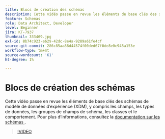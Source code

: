 ```yaml
---
title: Blocs de création des schémas
description: Cette vidéo passe en revue les éléments de base clés des schémas de modèle de données d’expérience (XDM), y compris les champs, les types de données, les groupes de champs de schéma, les classes et le comportement.
feature: Schemas
role: Data Architect, Developer
level: Beginner
jira: KT-7937
thumbnail: 333469.jpg
exl-id: 8b74c923-e629-42dc-8e4a-9289a61fe4cf
source-git-commit: 286c85aa88d44574f00ded67f0de8e0c945a153e
workflow-type: tm+mt
source-wordcount: '61'
ht-degree: 1%

---
```


# Blocs de création des schémas

Cette vidéo passe en revue les éléments de base clés des schémas de modèle de données d’expérience (XDM), y compris les champs, les types de données, les groupes de champs de schéma, les classes et le comportement. Pour plus d’informations, consultez la [&#x200B; documentation sur les schémas &#x200B;](https://experienceleague.adobe.com/docs/experience-platform/xdm/home.html?lang=fr).

>[!VIDEO](https://video.tv.adobe.com/v/3413657?learn=on&enablevpops&captions=fre_fr)
